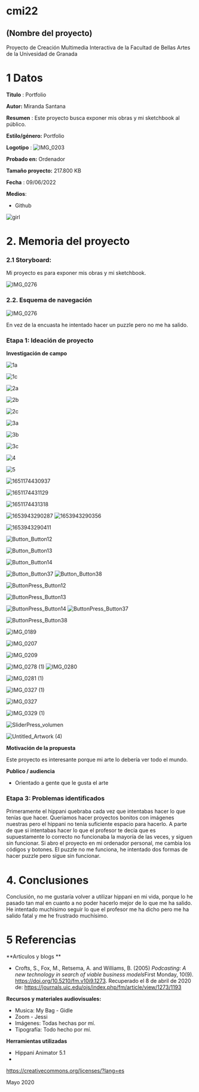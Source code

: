 # cmi22

## (Nombre del proyecto)

Proyecto de Creación Multimedia Interactiva de la  Facultad de Bellas Artes de la Univesidad de Granada


# 1 Datos 

**Titulo** : Portfolio

**Autor:**  Miranda Santana

**Resumen** : Este proyecto busca exponer mis obras y mi sketchbook al público. 

**Estilo/género:**  Portfolio

**Logotipo** : ![IMG_0203](https://user-images.githubusercontent.com/106830424/172913393-085a173d-dcc3-49dc-b24c-779daf788e4a.PNG)


**Probado en:**  Ordenador

**Tamaño proyecto:** 217.800 KB

**Fecha** : 09/06/2022

**Medios**:

- Github


![girl](https://github.com/mgea/cmi20/blob/master/WalkingGirl_front01.png)

# 2. Memoria del proyecto 

### 2.1 Storyboard: 



Mi proyecto es para exponer mis obras y mi sketchbook. 



![IMG_0276](https://user-images.githubusercontent.com/106830424/172914386-87de1a93-746a-45e0-b36b-3cdf6b8852f1.JPG)



### 2.2. Esquema de navegación 





![IMG_0276](https://user-images.githubusercontent.com/106830424/172914426-bd139a59-22e9-47e6-9aaa-3b3a18318ca9.JPG)


En vez de la encuasta he intentado hacer un puzzle pero no me ha salido. 



### Etapa 1: Ideación de proyecto

**Investigación de campo** 


![1a](https://user-images.githubusercontent.com/106830424/172915250-8fce2c7c-3d27-4b70-a072-4ba45f6df64d.png)

![1c](https://user-images.githubusercontent.com/106830424/172915267-49515914-432f-4ce4-8f72-8add1944b8e2.png)

![2a](https://user-images.githubusercontent.com/106830424/172915272-eeb4dc65-19af-4069-b6b5-aa01ce9cc0bc.png)

![2b](https://user-images.githubusercontent.com/106830424/172915293-cbcad69d-e662-4337-8a8c-cae34af3d519.png)

![2c](https://user-images.githubusercontent.com/106830424/172915300-a8e20ca7-d1c4-4f25-9cff-ff3b99a56f21.png)

![3a](https://user-images.githubusercontent.com/106830424/172915306-7eac47cf-dfeb-4620-8c40-8ed8ce6b8128.png)

![3b](https://user-images.githubusercontent.com/106830424/172915316-87cba463-3b09-459f-b60b-a3a52f5e721e.png)

![3c](https://user-images.githubusercontent.com/106830424/172915330-6e2d2506-85d2-4cf6-862c-878c1c5bef21.png)
 
![4](https://user-images.githubusercontent.com/106830424/172915377-816e6a9b-33bd-4ae8-9781-9a1821e87087.jpg)

![5](https://user-images.githubusercontent.com/106830424/172915387-fde37860-52db-4f77-b274-c29b009dfb98.png)

![1651174430937](https://user-images.githubusercontent.com/106830424/172915428-ca7b0e96-5bad-4b2d-a333-c4f5ce7c340d.png)


![1651174431129](https://user-images.githubusercontent.com/106830424/172915446-973c790c-d92c-402b-ab76-783a9008fe31.png)



![1651174431318](https://user-images.githubusercontent.com/106830424/172915457-405d8f7c-7d03-4fdd-8705-6a459282f78c.png)



![1653943290287](https://user-images.githubusercontent.com/106830424/172915467-ad2c5e6b-ed8e-4858-b7a9-c406701b3d76.png)
![1653943290356](https://user-images.githubusercontent.com/106830424/172915478-0aecf971-effe-4855-a6e1-a669411c87f9.png)

![1653943290411](https://user-images.githubusercontent.com/106830424/172915491-f3aa15a6-a87a-4c81-a6ba-f9731362b30d.png)

![Button_Button12](https://user-images.githubusercontent.com/106830424/172915497-37756258-7a9c-4569-b1a6-ef9908a64ad7.png)

![Button_Button13](https://user-images.githubusercontent.com/106830424/172915507-6d5732fe-aacf-42ba-9175-04ea72603c6b.png)

![Button_Button14](https://user-images.githubusercontent.com/106830424/172915515-182ed4b8-6de1-45e7-a803-73ef592198ac.png)

![Button_Button37](https://user-images.githubusercontent.com/106830424/172915547-a060bc8a-605b-4c89-ac2b-6a39c9883497.png)
![Button_Button38](https://user-images.githubusercontent.com/106830424/172915562-f3ebeed5-b802-49cc-91e1-7ffedba5b4bb.png)

![ButtonPress_Button12](https://user-images.githubusercontent.com/106830424/172915582-fbc4e0a8-ab89-4542-9897-6808b6e8ecc6.png)

![ButtonPress_Button13](https://user-images.githubusercontent.com/106830424/172915587-ec2a17e1-e596-4797-9fe4-fc0ce7dc2617.png)

![ButtonPress_Button14](https://user-images.githubusercontent.com/106830424/172915598-bb6a4241-2d5a-4fe0-a636-0080ef579e86.png)
![ButtonPress_Button37](https://user-images.githubusercontent.com/106830424/172915607-129bac0e-bd79-45b4-81a4-e06c4a861863.png)

![ButtonPress_Button38](https://user-images.githubusercontent.com/106830424/172915618-192010d8-2c5e-4f19-8e68-ccab02f9d4e7.png)

![IMG_0189](https://user-images.githubusercontent.com/106830424/172915627-3b524a08-1fa2-4983-956f-e03eda1e05cb.png)



![IMG_0207](https://user-images.githubusercontent.com/106830424/172915631-3cd39097-cb65-4273-a4eb-c5bf897a4a83.png)

![IMG_0209](https://user-images.githubusercontent.com/106830424/172915642-8575031d-2e64-4312-93ff-707edf120829.png)


![IMG_0278 (1)](https://user-images.githubusercontent.com/106830424/172915667-c881ccbd-f298-4c28-9cd1-0c97f7cd84a7.png)
![IMG_0280](https://user-images.githubusercontent.com/106830424/172915686-b27af218-146f-4adb-a4c1-ec3b14218c11.png)


![IMG_0281 (1)](https://user-images.githubusercontent.com/106830424/172915699-1dfd679b-b114-4d08-9635-d48fbfcef719.png)

![IMG_0327 (1)](https://user-images.githubusercontent.com/106830424/172915744-f46ebd58-aee9-4071-9a5a-4daa9f8bf02b.png)

![IMG_0327](https://user-images.githubusercontent.com/106830424/172915759-a3e5470a-0cc5-4e70-ae5e-823ce1df638e.png)


![IMG_0329 (1)](https://user-images.githubusercontent.com/106830424/172915776-2f92d695-deee-4b1b-9ae4-4bf5b0f2e2d8.png)

![SliderPress_volumen](https://user-images.githubusercontent.com/106830424/172915782-e37f64a6-5194-4334-b739-8950952fb101.png)


![Untitled_Artwork (4)](https://user-images.githubusercontent.com/106830424/172915801-a7b034b6-5df1-41ac-9b3a-42f7125c775f.png)




**Motivación de la propuesta** 

Este  proyecto es interesante porque mi arte lo debería ver todo el mundo. 



**Publico / audiencia**

- Orientado a gente que le gusta el arte



### Etapa 3: Problemas identificados

Primeramente el hippani quebraba cada vez que intentabas hacer lo que tenías que hacer. Queriamos hacer proyectos bonitos con imágenes nuestras pero el hippani no tenía suficiente espacio para hacerlo. A parte de que si intentabas hacer lo que el profesor te decía que es supuestamente lo correcto no funcionaba la mayoría de las veces, y siguen sin funcionar. Si abro el proyecto en mi ordenador personal, me cambia los códigos y botones. El puzzle no me funciona, he intentado dos formas de hacer puzzle pero sigue sin funcionar.



# 4. Conclusiones 

Conclusión, no me gustaría volver a utilizar hippani en mi vida, porque lo he pasado tan mal en cuanto a no poder hacerlo mejor de lo que me ha salido. He intentado muchísimo seguir lo que el profesor me ha dicho pero me ha salido fatal y me he frustrado muchísimo. 



# 5 Referencias 

**Artículos y blogs ** 

- Crofts, S., Fox, M., Retsema, A. and Williams, B. (2005) *Podcasting: A new technology in search of viable business models*First Monday, 10(9). https://doi.org/10.5210/fm.v10i9.1273. Recuperado el 8 de abril de 2020 de: https://journals.uic.edu/ojs/index.php/fm/article/view/1273/1193

**Recursos y materiales audiovisuales:**

* Musica:  My Bag - Gidle
* Zoom - Jessi
* Imágenes:  Todas hechas por mí. 
* Tipografía: Todo hecho por mí.

**Herramientas utilizadas**

- Hippani Animator 5.1
- 





https://creativecommons.org/licenses/?lang=es

Mayo 2020
